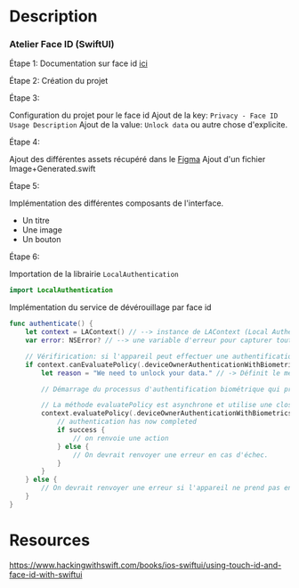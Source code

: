 # Description

### Atelier Face ID (SwiftUI)

Étape 1:
Documentation sur face id [ici](https://www.hackingwithswift.com/books/ios-swiftui/using-touch-id-and-face-id-with-swiftui)

Étape 2:
Création du projet

Étape 3:

Configuration du projet pour le face id
Ajout de la key: `Privacy - Face ID Usage Description`
Ajout de la value: `Unlock data` ou autre chose d'explicite.

Étape 4:

Ajout des différentes assets récupéré dans le [Figma](https://www.figma.com/file/hpb4dhAz0CoB2ihXAMQZWs/ChestApp?type=design&node-id=0%3A1&mode=design&t=crUgKj8yDUL8wd5H-1)
Ajout d'un fichier Image+Generated.swift

Étape 5:

Implémentation des différentes composants de l'interface.
- Un titre
- Une image
- Un bouton

Étape 6:

Importation de la librairie `LocalAuthentication`

```swift
import LocalAuthentication
```

Implémentation du service de dévérouillage par face id
```swift
func authenticate() {
    let context = LAContext() // --> instance de LAContext (Local Authentication Contexte) pour gérer le contexte de l'authentification locale
    var error: NSError? // --> une variable d'erreur pour capturer toute erreur lors de la vérification de l'authentification

    // Vérifirication: si l'appareil peut effectuer une authentification biométrique (Touch ID ou Face ID)
    if context.canEvaluatePolicy(.deviceOwnerAuthenticationWithBiometrics, error: &error) {
        let reason = "We need to unlock your data." // -> Définit le message qui sera affiché à l'utilisateur lors de la demande d'authentification

        // Démarrage du processus d'authentification biométrique qui prend en paramètre (le type d'authentification et le message de raison)

        // La méthode evaluatePolicy est asynchrone et utilise une closure pour gérer le résultat de l'authentification (success, authenticationError).
        context.evaluatePolicy(.deviceOwnerAuthenticationWithBiometrics, localizedReason: reason) { success, authenticationError in
            // authentication has now completed
            if success {
                // on renvoie une action
            } else {
                // On devrait renvoyer une erreur en cas d'échec.
            }
        }
    } else {
        // On devrait renvoyer une erreur si l'appareil ne prend pas en charge l'authentification biométrique.
    }
}
```

# Resources

https://www.hackingwithswift.com/books/ios-swiftui/using-touch-id-and-face-id-with-swiftui
